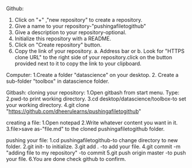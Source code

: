 Github:
1. Click on "+" ,"new repository" to create a repository.
2. Give a name to your repository-"pushingafiletogithub"
3. Give a description to your repository-optional.
4. Initialize this repository with a README.
5. Click on "Create repository" button.
6. Copy the link of your repository.
         a. Address bar or
		 b. Look for "HTTPS clone URL" to the right side of your repository.click on the button provided next to it to copy the link to your clipboard.

Computer:
1.Create a folder "datascience" on your desktop.
2. Create a sub-folder "toolbox" in datascience folder.

Gitbash:
cloning your repository:
1.Open gitbash from start menu.
Type:
2.pwd-to print working directory.
3.cd desktop/datascience/toolbox-to set your working directory.
4.git clone "https://github.com/dheerulearns/pushingafiletogithub"


creating a file:
1.Open notepad
2.Write whatever content you want in it.
3.file>save as-"file.md" to the cloned pushingafiletogithub folder.

pushing your file:
1.cd pushingafiletogithub-to change directory to new folder.
2.git init- to initialize.
3.git add . -to add your file.
4.git commit -m "adding file to my repository" -to commit
5.git push origin master -to push your file.
6.You are done check github to confirm.